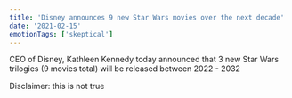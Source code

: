 ```yaml
---
title: 'Disney announces 9 new Star Wars movies over the next decade'
date: '2021-02-15'
emotionTags: ['skeptical']
---
```


CEO of Disney, Kathleen Kennedy today announced that 3 new Star Wars trilogies (9 movies total) will be released between 2022 - 2032

Disclaimer: this is not true
